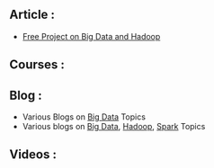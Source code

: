 

## Article :
* [Free Project on Big Data and Hadoop](https://www.quora.com/Is-there-any-free-project-on-big-data-and-Hadoop-which-I-can-download-and-do-practice)


## Courses : 

## Blog :
* Various Blogs on [Big Data](https://blog.matthewrathbone.com/archive/) Topics
* Various blogs on [Big Data](https://data-flair.training/blogs/category/big-data/), [Hadoop](https://data-flair.training/blogs/category/hadoop/), [Spark](https://data-flair.training/blogs/category/spark/) Topics

## Videos :
